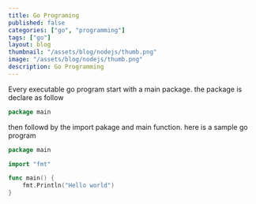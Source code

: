 ```yaml
---
title: Go Programing
published: false
categories: ["go", "programming"]
tags: ["go"]
layout: blog
thumbnail: "/assets/blog/nodejs/thumb.png"
image: "/assets/blog/nodejs/thumb.png"
description: Go Programming
---
```


Every executable go program start with a main package. the package is declare as follow

```go
package main
```

then followd by the import pakage and main function. here is a sample go program 

```go
package main 

import "fmt"

func main() {
    fmt.Println("Hello world")
}
```


